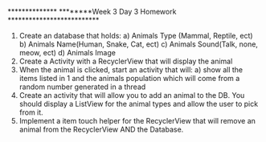 ************** ********Week 3 Day 3 Homework **************************
1.  Create an database that holds:
         a) Animals Type (Mammal, Reptile, ect)
         b) Animals Name(Human, Snake, Cat, ect)
         c) Animals Sound(Talk, none, meow, ect)
         d) Animals Image
2.  Create a Activity with a RecyclerView that will display the animal
3.  When the animal is clicked, start an activity that will:
          a) show all the items listed in 1 and the animals population which will come from a random number generated 
              in  a thread
4.  Create an activity that will allow you to add an animal to the DB.  You should display a ListView for the animal types and allow the user to pick from it.
5.  Implement a item touch helper for the RecyclerView that will remove an animal from the RecyclerView AND the Database.
